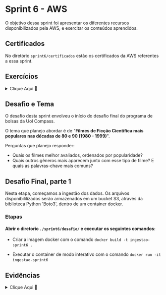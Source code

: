 # Sprint 6 - AWS

O objetivo dessa sprint foi apresentar os diferentes recursos disponibilizados pela AWS, e exercitar os conteúdos aprendidos.

## Certificados

No diretório `sprint6/certificados` estão os certificados da AWS referentes a essa sprint.

## Exercícios

<details>

<summary>Clique Aqui 🔗</summary>
<br/>

No diretório `sprint6/exercicios` estão os exercícios dessa sprint.

Trabalhamos com S3, Athena e Lambda, exercitando o conteúdo visto anteriormente.

### S3 - Envio de Arquivos e Hospedagem de Site Estático

| Site Hospedado e Arquivo Baixado com Sucesso |
| :------------------------------------------: |
|      ![Lab S3](exercicios/lab1_s3.png)       |

### Athena - Criação de Banco de Dados com arquivo CSV

|                        Consulta                        |                       Resultado                        |
| :----------------------------------------------------: | :----------------------------------------------------: |
| ![Lab Athena - Imagem 1](exercicios/lab2_athena_2.png) | ![Lab Athena - Imagem 2](exercicios/lab2_athena_3.png) |

### Lambda - Consulta com bucket S3

|                        Consulta                        |                       Resultado                        |
| :----------------------------------------------------: | :----------------------------------------------------: |
| ![Lab Lambda - Imagem 1](exercicios/lab3_lambda_1.png) | ![Lab Lambda - Imagem 2](exercicios/lab3_lambda_2.png) |

</details>

## Desafio e Tema

O desafio desta sprint envolveu o início do desafio final do programa de bolsas da Uol Compass.

O tema que planejo abordar é de "**Filmes de Ficção Científica mais populares nas décadas de 80 e 90 (1980 - 1999)**".

Perguntas que planejo responder:

- Quais os filmes melhor avaliados, ordenados por popularidade?
- Quais outros gêneros mais aparecem junto com esse tipo de filme? E quais as palavras-chave mais comuns?


## Desafio Final, parte 1

Nesta etapa, começamos a ingestão dos dados. Os arquivos disponibililizados serão armazenados em um bucket S3, através da biblioteca Python 'Boto3', dentro de um container docker.

### Etapas

#### Abrir o diretorio `./sprint6/desafio/` e executar os seguintes comandos:

- Criar a imagem docker com o comando `docker build -t ingestao-sprint6 .`

- Executar o container de modo interativo com o comando `docker run -it ingestao-sprint6`

## Evidências

<details>

<summary> Clique Aqui 🔗</summary>
<br/>

|                   Bucket S3 Vazio                   |
| :-------------------------------------------------: |
|         ![S3 vazio](evidencias/imagem1.png)         |
|                Execução do Container                |
|  ![Execução do container](evidencias/imagem2.png)   |
|            Bucket S3, Agora com Conteúdo            |
| ![S3 agora possui conteúdo](evidencias/imagem3.png) |

</details>
